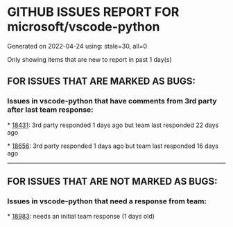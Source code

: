 
# GITHUB ISSUES REPORT FOR microsoft/vscode-python


Generated on 2022-04-24 using: stale=30, all=0


Only showing items that are new to report in past 1 day(s)


## FOR ISSUES THAT ARE MARKED AS BUGS:


### Issues in vscode-python that have comments from 3rd party after last team response:


\* [18431](https://github.com/microsoft/vscode-python/issues/18431 "Pytest discovery is broken"): 3rd party responded 1 days ago but team last responded 22 days ago

\* [18656](https://github.com/microsoft/vscode-python/issues/18656 "Pytest discovery stuck in Output panel"): 3rd party responded 1 days ago but team last responded 16 days ago

---

## FOR ISSUES THAT ARE NOT MARKED AS BUGS:


### Issues in vscode-python that need a response from team:


\* [18983](https://github.com/microsoft/vscode-python/issues/18983 "Align mypy tooltip with underlying expression"): needs an initial team response (1 days old)
